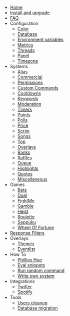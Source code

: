 * [Home](/_archive/9.7.x/)
* [Install and upgrade](/_archive/9.7.x/install-and-upgrade.md)
* [FAQ](/_archive/9.7.x/faq.md)
* Configuration
  * [Color](/_archive/9.7.x/configuration/color.md)
  * [Database](/_archive/9.7.x/configuration/database.md)
  * [Environment variables](/_archive/9.7.x/configuration/env.md)
  * [Metrics](/_archive/9.7.x/configuration/metrics.md)
  * [Threads](/_archive/9.7.x/configuration/threads.md)
  * [Panel](/_archive/9.7.x/configuration/panel.md)
  * [Timezone](/_archive/9.7.x/configuration/timezone.md)
* Systems
  * [Alias](/_archive/9.7.x/commands/alias.md)
  * [Commercial](/_archive/9.7.x/commands/commercial.md)
  * [Permissions](/_archive/9.7.x/commands/permissions.md)
  * [Custom Commands](/_archive/9.7.x/commands/custom-commands.md)
  * [Cooldowns](/_archive/9.7.x/commands/cooldowns.md)
  * [Keywords](/_archive/9.7.x/commands/keywords.md)
  * [Moderation](/_archive/9.7.x/commands/moderation.md)
  * [Timers](/_archive/9.7.x/commands/timers.md)
  * [Points](/_archive/9.7.x/commands/points.md)
  * [Polls](/_archive/9.7.x/commands/polls.md)
  * [Price](/_archive/9.7.x/commands/price.md)
  * [Scrim](/_archive/9.7.x/commands/scrim.md)
  * [Songs](/_archive/9.7.x/commands/songs.md)
  * [Top](/_archive/9.7.x/commands/top.md)
  * [Overlays](/_archive/9.7.x/commands/overlays.md)
  * [Ranks](/_archive/9.7.x/commands/ranks.md)
  * [Raffles](/_archive/9.7.x/commands/raffles.md)
  * [Queue](/_archive/9.7.x/commands/queue.md)
  * [Highlights](/_archive/9.7.x/commands/highlights.md)
  * [Quotes](/_archive/9.7.x/commands/quotes.md)
  * [Miscellaneous](/_archive/9.7.x/commands/miscellaneous.md)
* Games
  * [Bets](/_archive/9.7.x/games/bets.md)
  * [Duel](/_archive/9.7.x/games/duel.md)
  * [FightMe](/_archive/9.7.x/games/fightme.md)
  * [Gamble](/_archive/9.7.x/games/gamble.md)
  * [Heist](/_archive/9.7.x/games/heist.md)
  * [Roulette](/_archive/9.7.x/games/roulette.md)
  * [Seppuku](/_archive/9.7.x/games/seppuku.md)
  * [Wheel Of Fortune](/_archive/9.7.x/games/wheelOfFortune.md)
* [Response Filters](/_archive/9.7.x/filters/all.md)
* Overlays
  * [Themes](/_archive/9.7.x/overlays/themes.md)
  * [Eventlist](/_archive/9.7.x/overlays/eventlist.md)
* How To
  * [Phillips Hue](/_archive/9.7.x/howto/phillipshue.md)
  * [Eval snippets](/_archive/9.7.x/howto/eval.md)
  * [Run random command](/_archive/9.7.x/howto/run-random-command.md)
  * [Write own system](/_archive/9.7.x/howto/write-own-system.md)
* Integrations
  * [Twitter](/_archive/9.7.x/integrations/twitter.md)
  * [Spotify](/_archive/9.7.x/integrations/spotify.md)
* Tools
  * [Users cleanup](/_archive/9.7.x/tools/users-cleanup.md)
  * [Database migration](/_archive/9.7.x/tools/database.md)